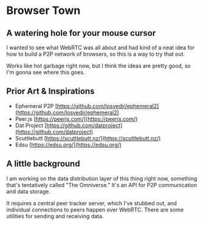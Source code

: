 # Browser Town
## A watering hole for your mouse cursor

I wanted to see what WebRTC was all about and had kind of a neat idea for how to 
build a P2P network of browsers, so this is a way to try that out.

Works like hot garbage right now, but I think the ideas are pretty good, so I'm 
gonna see where this goes.

## Prior Art & Inspirations
- Ephemeral P2P [https://github.com/losvedir/ephemeral2](https://github.com/losvedir/ephemeral2)
- Peer.js [https://peerjs.com/](https://peerjs.com/)
- Dat Project [https://github.com/datproject](https://github.com/datproject)
- Scuttlebutt [https://scuttlebutt.nz/](https://scuttlebutt.nz/)
- Edsu [https://edsu.org/](https://edsu.org/)

## A little background
I am working on the data distribution layer of this thing right now, something
that's tentatively called "The Omniverse." It's an API for P2P communication and
data storage.

It requires a central peer tracker server, which I've stubbed out, and 
individual connections to peers happen over WebRTC. There are some utilities for
sending and receiving data.

